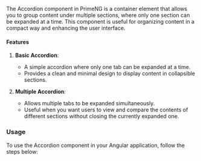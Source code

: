 The Accordion component in PrimeNG is a container element that allows you to group content under multiple sections, where only one section can be expanded at a time. This component is useful for organizing content in a compact way and enhancing the user interface.

#### Features

1. **Basic Accordion**: 
   - A simple accordion where only one tab can be expanded at a time.
   - Provides a clean and minimal design to display content in collapsible sections.

2. **Multiple Accordion**:
   - Allows multiple tabs to be expanded simultaneously.
   - Useful when you want users to view and compare the contents of different sections without closing the currently expanded one.

### Usage

To use the Accordion component in your Angular application, follow the steps below:
